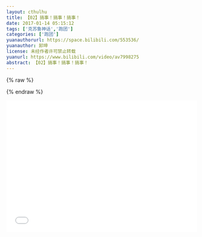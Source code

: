 ```yaml
---
layout: cthulhu
title: 【02】搞事！搞事！搞事！
date: 2017-01-14 05:15:12
tags: ['克苏鲁神话','跑团']
categories: ['跑团']
yuanauthorurl: https://space.bilibili.com/553536/
yuanauthor: 卸坤
license: 未经作者许可禁止转载
yuanurl: https://www.bilibili.com/video/av7998275
abstract: 【02】搞事！搞事！搞事！
---
```

{% raw %}
<style>
.hhw {
    position: relative;
    width: 100%;
    height: 0;
    padding-bottom: 69%;
}
.video {
    position: absolute;
    top: 0;
    left: 0;
    width: 100%;
    height: 100%;
}
</style>
{% endraw %}
<div class="hhw">
<iframe src="//player.bilibili.com/player.html?aid=7998275&cid=13139786&page=1" frameborder="0" allowfullscreen class="video"></iframe>
</div>